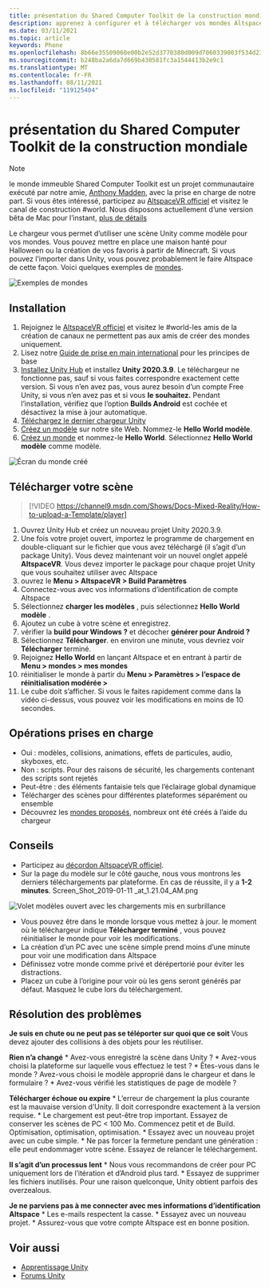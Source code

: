```yaml
---
title: présentation du Shared Computer Toolkit de la construction mondiale
description: apprenez à configurer et à télécharger vos mondes AltspaceVR à l’aide de modèles de scène unity avec le Shared Computer Toolkit de construction mondial.
ms.date: 03/11/2021
ms.topic: article
keywords: Phone
ms.openlocfilehash: 8b66e35509060e00b2e52d3770380d009d7060339003f534d23fdd47372a57f0
ms.sourcegitcommit: b248ba2a6da7d669b430581fc3a1544413b2e9c1
ms.translationtype: MT
ms.contentlocale: fr-FR
ms.lasthandoff: 08/11/2021
ms.locfileid: "119125404"
---
```

# <a name="introducing-the-world-building-toolkit"></a>présentation du Shared Computer Toolkit de la construction mondiale

> [!NOTE]
> le monde immeuble Shared Computer Toolkit est un projet communautaire exécuté par notre amie, [Anthony Madden](https://twitter.com/chigamesstudio), avec la prise en charge de notre part. Si vous êtes intéressé, participez au [AltspaceVR officiel](https://discordapp.com/invite/altspacevr) et visitez le canal de construction #world. Nous disposons actuellement d’une version bêta de Mac pour l’instant, [plus de détails](https://altvr.com/altspacevr-mac)

Le chargeur vous permet d’utiliser une scène Unity comme modèle pour vos mondes. Vous pouvez mettre en place une maison hanté pour Halloween ou la création de vos favoris à partir de Minecraft. Si vous pouvez l’importer dans Unity, vous pouvez probablement le faire Altspace de cette façon. Voici quelques exemples de [mondes](https://account.altvr.com/worlds/1046572460192825569).

![Exemples de mondes](images/unity-uploader-img-01.png)

## <a name="setup"></a>Installation

1. Rejoignez le [AltspaceVR officiel](https://discordapp.com/invite/altspacevr) et visitez le #world-les amis de la création de canaux ne permettent pas aux amis de créer des mondes uniquement.
2. Lisez notre [Guide de prise en main international](world-building-getting-started.md) pour les principes de base
3. [Installez Unity Hub](https://blogs.unity3d.com/2018/01/24/streamline-your-workflow-introducing-unity-hub-beta) et installez **Unity 2020.3.9**. Le téléchargeur ne fonctionne pas, sauf si vous faites correspondre exactement cette version. Si vous n’en avez pas, vous aurez besoin d’un compte Free Unity, si vous n’en avez pas et si vous **le souhaitez.** Pendant l’installation, vérifiez que l’option **Builds Android** est cochée et désactivez la mise à jour automatique.
4. [Téléchargez le dernier chargeur Unity](upgrading-content-to-the-latest-unity.md#altspacevr-uploader-v090-upgrade-guide)
5. [Créez un modèle](https://account.altvr.com/space_templates/new) sur notre site Web. Nommez-le **Hello World modèle**.
6. [Créez un monde](https://account.altvr.com/worlds/my) et nommez-le **Hello World**. Sélectionnez **Hello World modèle** comme modèle.

![Écran du monde créé](images/unity-uploader-img-02.png)

## <a name="upload-your-scene"></a>Télécharger votre scène

> [!VIDEO https://channel9.msdn.com/Shows/Docs-Mixed-Reality/How-to-upload-a-Template/player]

1. Ouvrez Unity Hub et créez un nouveau projet Unity 2020.3.9.
2. Une fois votre projet ouvert, importez le programme de chargement en double-cliquant sur le fichier que vous avez téléchargé (il s’agit d’un package Unity). Vous devez maintenant voir un nouvel onglet appelé **AltspaceVR**. Vous devez importer le package pour chaque projet Unity que vous souhaitez utiliser avec Altspace
3. ouvrez le **Menu > AltspaceVR > Build Paramètres**
4. Connectez-vous avec vos informations d’identification de compte Altspace
5. Sélectionnez **charger les modèles** , puis sélectionnez **Hello World modèle** .
6. Ajoutez un cube à votre scène et enregistrez.
7. vérifier la **build pour Windows ?** et décocher **générer pour Android ?**
8. Sélectionnez **Télécharger**. en environ une minute, vous devriez voir **Télécharger** terminé.
9. Rejoignez **Hello World** en lançant Altspace et en entrant à partir de **Menu > mondes > mes mondes**
10. réinitialiser le monde à partir du **Menu > Paramètres > l’espace de réinitialisation modérée >**
11. Le cube doit s’afficher. Si vous le faites rapidement comme dans la vidéo ci-dessus, vous pouvez voir les modifications en moins de 10 secondes.

## <a name="whats-supported"></a>Opérations prises en charge

* Oui : modèles, collisions, animations, effets de particules, audio, skyboxes, etc.
* Non : scripts. Pour des raisons de sécurité, les chargements contenant des scripts sont rejetés
* Peut-être : des éléments fantaisie tels que l’éclairage global dynamique
* Télécharger des scènes pour différentes plateformes séparément ou ensemble
* Découvrez les [mondes proposés](https://account.altvr.com/worlds/featured), nombreux ont été créés à l’aide du chargeur

## <a name="tips"></a>Conseils

* Participez au [décordon AltspaceVR officiel](https://discordapp.com/invite/altspacevr).
* Sur la page du modèle sur le côté gauche, nous vous montrons les derniers téléchargements par plateforme. En cas de réussite, il y a **1-2 minutes**. Screen_Shot_2019-01-11 _at_1.21.04_AM.png

![Volet modèles ouvert avec les chargements mis en surbrillance](images/unity-uploader-img-03.png)

* Vous pouvez être dans le monde lorsque vous mettez à jour. le moment où le téléchargeur indique **Télécharger terminé** , vous pouvez réinitialiser le monde pour voir les modifications.
* La création d’un PC avec une scène simple prend moins d’une minute pour voir une modification dans Altspace
* Définissez votre monde comme privé et dérépertorié pour éviter les distractions.
* Placez un cube à l’origine pour voir où les gens seront générés par défaut. Masquez le cube lors du téléchargement.

## <a name="troubleshooting"></a>Résolution des problèmes

**Je suis en chute ou ne peut pas se téléporter sur quoi que ce soit** Vous devez ajouter des collisions à des objets pour les réutiliser.

**Rien n’a changé**
    * Avez-vous enregistré la scène dans Unity ?
    * Avez-vous choisi la plateforme sur laquelle vous effectuez le test ?
    * Êtes-vous dans le monde ? Avez-vous choisi le modèle approprié dans le chargeur et dans le formulaire ?
    * Avez-vous vérifié les statistiques de page de modèle ?

**Télécharger échoue ou expire**
    * L’erreur de chargement la plus courante est la mauvaise version d’Unity. Il doit correspondre exactement à la version requise.
    * Le chargement est peut-être trop important. Essayez de conserver les scènes de PC < 100 Mo. Commencez petit et de Build. Optimisation, optimisation, optimisation.
    * Essayez avec un nouveau projet avec un cube simple.
    * Ne pas forcer la fermeture pendant une génération : elle peut endommager votre scène. Essayez de relancer le téléchargement.

**Il s’agit d’un processus lent**
    * Nous vous recommandons de créer pour PC uniquement lors de l’itération et d’Android plus tard.
    * Essayez de supprimer les fichiers inutilisés. Pour une raison quelconque, Unity obtient parfois des overzealous.

**Je ne parviens pas à me connecter avec mes informations d’identification Altspace**
    * Les e-mails respectent la casse.
    * Essayez avec un nouveau projet.
    * Assurez-vous que votre compte Altspace est en bonne position.

## <a name="see-also"></a>Voir aussi

* [Apprentissage Unity](https://unity3d.com/learn)
* [Forums Unity](https://forum.unity.com)
